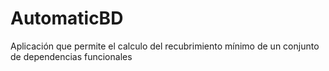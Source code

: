 # AutomaticBD
Aplicación que permite el calculo del recubrimiento mínimo de un conjunto de dependencias funcionales